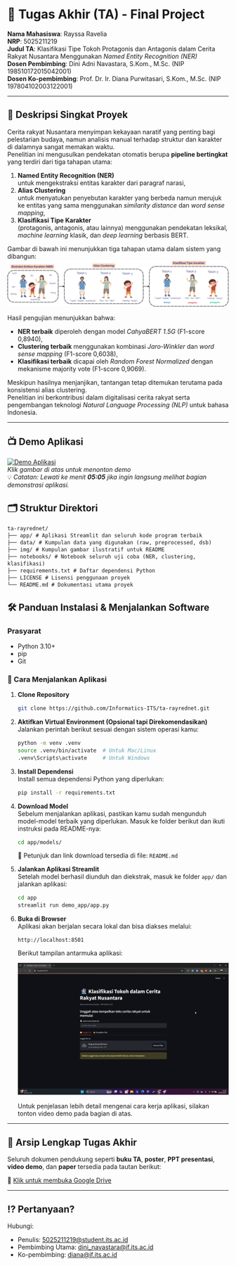 # 🏁 Tugas Akhir (TA) - Final Project

**Nama Mahasiswa**: Rayssa Ravelia  
**NRP**: 5025211219  
**Judul TA**: Klasifikasi Tipe Tokoh Protagonis dan Antagonis dalam Cerita Rakyat Nusantara Menggunakan *Named Entity Recognition (NER)*  
**Dosen Pembimbing**: Dini Adni Navastara, S.Kom., M.Sc. (NIP 198510172015042001)  
**Dosen Ko-pembimbing**: Prof. Dr. Ir. Diana Purwitasari, S.Kom., M.Sc. (NIP 197804102003122001)

---

## 📝 Deskripsi Singkat Proyek

Cerita rakyat Nusantara menyimpan kekayaan naratif yang penting bagi pelestarian budaya, namun analisis manual terhadap struktur dan karakter di dalamnya sangat memakan waktu.  
Penelitian ini mengusulkan pendekatan otomatis berupa **pipeline bertingkat** yang terdiri dari tiga tahapan utama:

1. **Named Entity Recognition (NER)** <br>
untuk mengekstraksi entitas karakter dari paragraf narasi,
2. **Alias Clustering** <br>
untuk menyatukan penyebutan karakter yang berbeda namun merujuk ke entitas yang sama menggunakan *similarity distance* dan *word sense mapping*,
3. **Klasifikasi Tipe Karakter** <br>
(protagonis, antagonis, atau lainnya) menggunakan pendekatan leksikal, *machine learning* klasik, dan *deep learning* berbasis BERT.

Gambar di bawah ini menunjukkan tiga tahapan utama dalam sistem yang dibangun:
![Ilustrasi Tahapan Modular](img/tahapan_modular.png)

Hasil pengujian menunjukkan bahwa:
- **NER terbaik** diperoleh dengan model *CahyaBERT 1.5G* (F1-score 0,8940),
- **Clustering terbaik** menggunakan kombinasi *Jaro-Winkler* dan *word sense mapping* (F1-score 0,6038),
- **Klasifikasi terbaik** dicapai oleh *Random Forest Normalized* dengan mekanisme majority vote (F1-score 0,9069).

Meskipun hasilnya menjanjikan, tantangan tetap ditemukan terutama pada konsistensi alias clustering.  
Penelitian ini berkontribusi dalam digitalisasi cerita rakyat serta pengembangan teknologi *Natural Language Processing (NLP)* untuk bahasa Indonesia.

---

## 📺 Demo Aplikasi  

[![Demo Aplikasi](https://i.ytimg.com/vi/wO6AzzGSVq0/maxresdefault.jpg)](https://www.youtube.com/watch?v=wO6AzzGSVq0)  
*Klik gambar di atas untuk menonton demo*  
💡 *Catatan: Lewati ke menit **05:05** jika ingin langsung melihat bagian demonstrasi aplikasi.*

## 🗂️ Struktur Direktori
```
ta-rayrednet/
├── app/ # Aplikasi Streamlit dan seluruh kode program terbaik
├── data/ # Kumpulan data yang digunakan (raw, preprocessed, dsb)
├── img/ # Kumpulan gambar ilustratif untuk README
├── notebooks/ # Notebook seluruh uji coba (NER, clustering, klasifikasi)
├── requirements.txt # Daftar dependensi Python
├── LICENSE # Lisensi penggunaan proyek
└── README.md # Dokumentasi utama proyek
```

## 🛠 Panduan Instalasi & Menjalankan Software  

### Prasyarat  
- Python 3.10+
- pip
- Git

### 🚀 Cara Menjalankan Aplikasi

1. **Clone Repository**

   ```bash
   git clone https://github.com/Informatics-ITS/ta-rayrednet.git
   ```

2. **Aktifkan Virtual Environment (Opsional tapi Direkomendasikan)** <br>
   Jalankan perintah berikut sesuai dengan sistem operasi kamu:

   ```bash
   python -m venv .venv
   source .venv/bin/activate  # Untuk Mac/Linux
   .venv\Scripts\activate     # Untuk Windows
   ```

3. **Install Dependensi** <br>
   Install semua dependensi Python yang diperlukan:

   ```bash
   pip install -r requirements.txt
   ```

4. **Download Model** <br>
   Sebelum menjalankan aplikasi, pastikan kamu sudah mengunduh model-model terbaik yang diperlukan.
   Masuk ke folder berikut dan ikuti instruksi pada README-nya:

   ```bash
   cd app/models/
   ```

   📄 Petunjuk dan link download tersedia di file: `README.md`

5. **Jalankan Aplikasi Streamlit** <br>
   Setelah model berhasil diunduh dan diekstrak, masuk ke folder `app/` dan jalankan aplikasi:

   ```bash
   cd app
   streamlit run demo_app/app.py
   ```

6. **Buka di Browser** <br>
   Aplikasi akan berjalan secara lokal dan bisa diakses melalui:

   ```arduino
   http://localhost:8501
   ```

   Berikut tampilan antarmuka aplikasi:

   ![Tampilan UI Aplikasi](img/tampilan_ui.jpeg)

   Untuk penjelasan lebih detail mengenai cara kerja aplikasi, silakan tonton video demo pada bagian di atas.
   
---

## 📎 Arsip Lengkap Tugas Akhir
Seluruh dokumen pendukung seperti **buku TA**, **poster**, **PPT presentasi**, **video demo**, dan **paper** tersedia pada tautan berikut:

📂 [Klik untuk membuka Google Drive](https://drive.google.com/drive/folders/1nJVvCZKzHXihnpvzIRRnbumvIfKEHKg2?usp=drive_link)

---

## ⁉️ Pertanyaan?

Hubungi:
- Penulis: [5025211219@student.its.ac.id](mailto:5025211219@student.its.ac.id)
- Pembimbing Utama: [dini_navastara@if.its.ac.id](mailto:dini_navastara@if.its.ac.id)
- Ko-pembimbing: [diana@if.its.ac.id](mailto:diana@if.its.ac.id)
